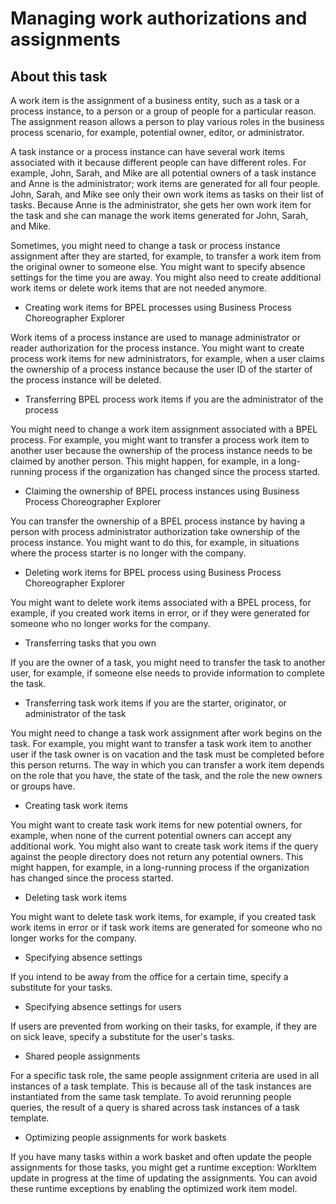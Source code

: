 <!-- image -->

# Managing work authorizations and assignments

## About this task

A work item is the assignment
of a business entity, such as a task or a process instance, to a person
or a group of people for a particular reason. The assignment reason
allows a person to play various roles in the business process scenario,
for example, potential owner, editor, or administrator.

A task
instance or a process instance can have several work items associated
with it because different people can have different roles. For example,
John, Sarah, and Mike are all potential owners of a task instance
and Anne is the administrator; work items are generated for all four
people. John, Sarah, and Mike see only their own work items as tasks
on their list of tasks. Because Anne is the administrator, she gets
her own work item for the task and she can manage the work items generated
for John, Sarah, and Mike.

Sometimes, you might need to change
a task or process instance assignment after they are started, for
example, to transfer a work item from the original owner to someone
else. You might want to specify absence settings for the time you
are away. You might also need to create additional work items or delete
work items that are not needed anymore.

- Creating work items for BPEL processes using Business Process Choreographer Explorer

Work items of a process instance are used to manage administrator or reader authorization for the process instance. You might want to create process work items for new administrators, for example, when a user claims the ownership of a process instance because the user ID of the starter of the process instance will be deleted.
- Transferring BPEL process work items if you are the administrator of the process

You might need to change a work item assignment associated with a BPEL process. For example, you might want to transfer a process work item to another user because the ownership of the process instance needs to be claimed by another person. This might happen, for example, in a long-running process if the organization has changed since the process started.
- Claiming the ownership of BPEL process instances using Business Process Choreographer Explorer

You can transfer the ownership of a BPEL process instance by having a person with process administrator authorization take ownership of the process instance. You might want to do this, for example, in situations where the process starter is no longer with the company.
- Deleting work items for BPEL process using Business Process Choreographer Explorer

You might want to delete work items associated with a BPEL process, for example, if you created work items in error, or if they were generated for someone who no longer works for the company.
- Transferring tasks that you own

If you are the owner of a task, you might need to transfer the task to another user, for example, if someone else needs to provide information to complete the task.
- Transferring task work items if you are the starter, originator, or administrator of the task

You might need to change a task work assignment after work begins on the task. For example, you might want to transfer a task work item to another user if the task owner is on vacation and the task must be completed before this person returns. The way in which you can transfer a work item depends on the role that you have, the state of the task, and the role the new owners or groups have.
- Creating task work items

You might want to create task work items for new potential owners, for example, when none of the current potential owners can accept any additional work. You might also want to create task work items if the query against the people directory does not return any potential owners. This might happen, for example, in a long-running process if the organization has changed since the process started.
- Deleting task work items

You might want to delete task work items, for example, if you created task work items in error or if task work items are generated for someone who no longer works for the company.
- Specifying absence settings

If you intend to be away from the office for a certain time, specify a substitute for your tasks.
- Specifying absence settings for users

If users are prevented from working on their tasks, for example, if they are on sick leave, specify a substitute for the user's tasks.
- Shared people assignments

For a specific task role, the same people assignment criteria are used in all instances of a task template. This is because all of the task instances are instantiated from the same task template. To avoid rerunning people queries, the result of a query is shared across task instances of a task template.
- Optimizing people assignments for work baskets

If you have many tasks within a work basket and often update the people assignments for those tasks, you might get a runtime exception: WorkItem update in progress at the time of updating the assignments. You can avoid these runtime exceptions by enabling the optimized work item model.

<!-- image -->